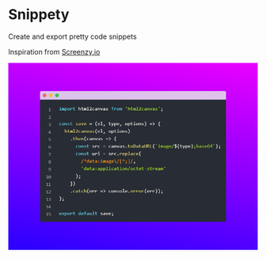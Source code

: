 # Snippety

Create and export pretty code snippets

Inspiration from [Screenzy.io](https://screenzy.io/)

![Screenshot](https://github.com/dczysz/snippety/blob/master/src/assets/screenshot.png)
